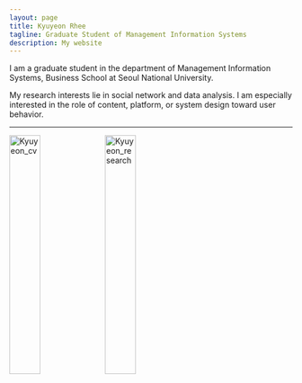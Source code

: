 ```yaml
---
layout: page
title: Kyuyeon Rhee
tagline: Graduate Student of Management Information Systems
description: My website
---
```


I am a graduate student in the department of Management Information Systems, Business School at Seoul National University.

My research interests lie in social network and data analysis. I am especially interested in the role of content, platform, or system design toward user behavior.

---

<a href="https://kyuyeonrhee.github.io/kyrhee/pages/project_site.html"><img src="https://i.imgur.com/TEB3roO.png" width="33%" height="33%" title="Kyuyeon_cv" /></a>
<a href="https://kyuyeonrhee.github.io/kyrhee/pages/project_site.html"><img src="https://i.imgur.com/jfTYbT5.png" width="33%" height="33%" title="Kyuyeon_research" /></a>

